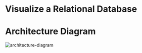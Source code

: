 # Visualize a Relational Database

# Architecture Diagram

![architecture-diagram](https://github.com/user-attachments/assets/9893af75-beae-471c-aa87-d068d6bcd4a3)
